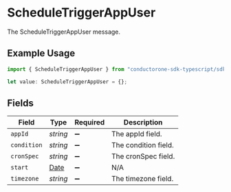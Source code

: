 # ScheduleTriggerAppUser

The ScheduleTriggerAppUser message.

## Example Usage

```typescript
import { ScheduleTriggerAppUser } from "conductorone-sdk-typescript/sdk/models/shared";

let value: ScheduleTriggerAppUser = {};
```

## Fields

| Field                                                                                         | Type                                                                                          | Required                                                                                      | Description                                                                                   |
| --------------------------------------------------------------------------------------------- | --------------------------------------------------------------------------------------------- | --------------------------------------------------------------------------------------------- | --------------------------------------------------------------------------------------------- |
| `appId`                                                                                       | *string*                                                                                      | :heavy_minus_sign:                                                                            | The appId field.                                                                              |
| `condition`                                                                                   | *string*                                                                                      | :heavy_minus_sign:                                                                            | The condition field.                                                                          |
| `cronSpec`                                                                                    | *string*                                                                                      | :heavy_minus_sign:                                                                            | The cronSpec field.                                                                           |
| `start`                                                                                       | [Date](https://developer.mozilla.org/en-US/docs/Web/JavaScript/Reference/Global_Objects/Date) | :heavy_minus_sign:                                                                            | N/A                                                                                           |
| `timezone`                                                                                    | *string*                                                                                      | :heavy_minus_sign:                                                                            | The timezone field.                                                                           |